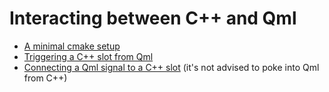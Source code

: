 # Interacting between C++ and Qml

- [A minimal cmake setup](qtquick-cmake-minimal-app/)
- [Triggering a C++ slot from Qml](qtquick-slot-from-cpp/)
- [Connecting a Qml signal to a C++ slot](qtquick-signal-to-cpp/) (it's not advised to poke into Qml from C++)
